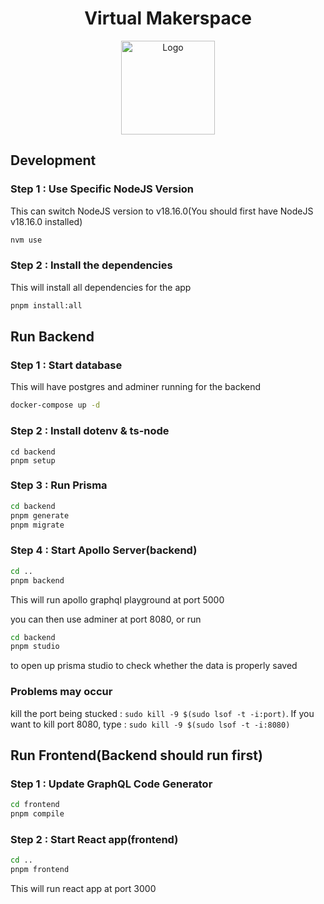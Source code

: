 <h1 align="center">Virtual Makerspace</h1>

<p align="center">
    <img src="https://user-images.githubusercontent.com/90591931/262723964-96c0b3ac-ffa2-46cb-967f-b19286ca6dfe.png" alt="Logo" width="150" height="150">
</p> 
  
## Development  
### Step 1 : Use Specific NodeJS Version  
This can switch NodeJS version to v18.16.0(You should first have NodeJS v18.16.0 installed)

```sh
nvm use
```

### Step 2 : Install the dependencies

This will install all dependencies for the app

```sh
pnpm install:all
```

## Run Backend

### Step 1 : Start database

This will have postgres and adminer running for the backend

```sh
docker-compose up -d
```

### Step 2 : Install dotenv & ts-node

```
cd backend
pnpm setup
```

### Step 3 : Run Prisma

```sh
cd backend
pnpm generate
pnpm migrate
```

### Step 4 : Start Apollo Server(backend)

```sh
cd ..
pnpm backend
```

This will run apollo graphql playground at port 5000

you can then use adminer at port 8080, or run

```sh
cd backend
pnpm studio
```

to open up prisma studio to check whether the data is properly saved

### Problems may occur

kill the port being stucked : `sudo kill -9 $(sudo lsof -t -i:port)`. If you want to kill port 8080, type : `sudo kill -9 $(sudo lsof -t -i:8080)`

## Run Frontend(Backend should run first)

### Step 1 : Update GraphQL Code Generator

```sh
cd frontend
pnpm compile
```

### Step 2 : Start React app(frontend)

```sh
cd ..
pnpm frontend
```

This will run react app at port 3000

